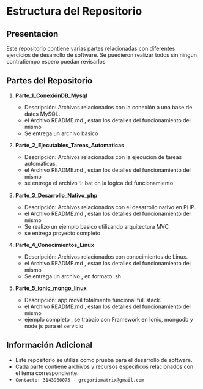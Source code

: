 # Estructura del Repositorio

## Presentacion
Este repositorio contiene varias partes relacionadas con diferentes ejercicios  de desarrollo de software. 
Se puedieron realizar todos sin ningun contratiempo espero puedan revisarlos

## Partes del Repositorio

1. **Parte_1_ConexiónDB_Mysql**
   - Descripción: Archivos relacionados con la conexión a una base de datos MySQL.
   - el Archivo README.md , estan los detalles del funcionamiento del mismo
   - Se entrega un archivo basico

2. **Parte_2_Ejecutables_Tareas_Automaticas**
   - Descripción: Archivos relacionados con la ejecución de tareas automáticas.
   - el Archivo README.md , estan los detalles del funcionamiento del mismo
   - se entrega el archivo  ✨.bat cn la logica del funcionamiento

3. **Parte_3_Desarrollo_Nativo_php**
   - Descripción: Archivos relacionados con el desarrollo nativo en PHP.
   - el Archivo README.md , estan los detalles del funcionamiento del mismo
   - Se realizo un ejemplo basico utilizando arquitectura MVC
   - se entrega proyecto completo 

4. **Parte_4_Conocimientos_Linux**
   - Descripción: Archivos relacionados con conocimientos de Linux.
   - el Archivo README.md , estan los detalles del funcionamiento del mismo
   - Se entrega un archivo , en formato .sh

5. **Parte_5_ionic_mongo_linux**
   - Descripción: app movil totalmente funcional full stack.
   - el Archivo README.md , estan los detalles del funcionamiento del mismo
   - ejemplo completo , se trabajo con  Framework en Ionic, mongodb y node js para el servicio

## Información Adicional
- Este repositorio se utiliza como prueba para el desarrollo de software.
- Cada parte contiene archivos y recursos específicos relacionados con el tema correspondiente.
- `Contacto: 3143980075 - gregoriomatrix@gmail.com `
